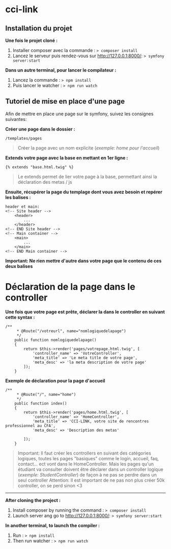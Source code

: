 # cci-link

## Installation du projet

**Une fois le projet cloné :**

1. Installer composer avec la commande : ```> composer install```
2. Lancez le serveur puis rendez-vous sur http://127.0.0.1:8000/: ```> symfony server:start```

**Dans un autre terminal, pour lancer le compilateur :**

1. Lancez la commande : ```> npm install```
2. Puis lancer le watcher : ```> npm run watch```

## Tutoriel de mise en place d'une page

Afin de mettre en place une page sur le symfony, suivez les consignes suivantes:

**Créer une page dans le dossier :**
```
/templates/pages
```
>Créer la page avec un nom explicite (*exemple: home pour l'accueil*)

**Extends votre page avec la base en mettant en 1er ligne :**
```
{% extends "base.html.twig" %}
```
>Le extends permet de lier votre page à la base, permettant ainsi la déclaration des metas / js

**Ensuite, récupérer la page du templage dont vous avez besoin et repérer les balises :**
```
header et main:
<!-- Site header -->
    <header>
        ...
    </header>
<!-- END Site header -->
<!-- Main container -->
    <main>
        ...
    </main>
<!-- END Main container -->
```
**Important: Ne rien mettre d'autre dans votre page que le contenu de ces deux balises**

# Déclaration de la page dans le controller

**Une fois que votre page est prête, déclarer la dans le controller en suivant cette syntax :**
```
/**
     * @Route("/votreurl", name="nomlogiquedelapage")
     */
    public function nomlogiquedelapage()
    {
        return $this->render('pages/votrepage.html.twig', [
            'controller_name' => 'VotreController',
            'meta_title' => 'Le meta title de votre page',
            'meta_desc' => 'la meta description de votre page'
        ]);
    }
```
**Exemple de déclaration pour la page d'accueil**
```
/**
     * @Route("/", name="home")
     */
    public function index()
    {
        return $this->render('pages/home.html.twig', [
            'controller_name' => 'HomeController',
            'meta_title' => 'CCI-LINK, votre site de rencontres professionnel au CFA',
            'meta_desc' => 'Description des metas'

        ]);
    }
```
>Important: Il faut créer les controllers en suivant des catégories logiques, toutes les pages "basiques" comme le login, accueil, faq, contact... ect vont dans le HomeController. Mais les pages qu'un étudiant va consulter doivent être déclarer dans un controller logique (*exemple: StudentController*) de façon à ne pas se perdre dans un seul controller
>Attention: Il est important de ne pas non plus créer 50k controller, on se perd sinon <3

***

**After cloning the project :**

1. Install composer by running the command : ```> composer install```
2. Launch server ang go to http://127.0.0.1:8000/: ```> symfony server:start```

**In another terminal, to launch the compiler :**

1. Run : ```> npm install```
2. Then run watcher : ```> npm run watch```


